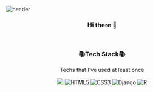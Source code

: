 ![header](https://capsule-render.vercel.app/api?type=wave&color=E7B8FC&height=300&section=header&text=Dayeon&fontSize=90&fontColor=black)

<h3 align = 'center'> Hi there 👋</h3>
<p align = 'center'> </p>

<br/>
  
<h3 align = 'center'>📚Tech Stack📚</h3>
<p align = 'center'> Techs that I've used at least once </p>
<p align = 'center'> <img src="https://img.shields.io/badge/Python-3776AB?style=for-the-badge&logo=python&logoColor=white" /> <img alt="HTML5" src="https://img.shields.io/badge/html5%20-%23E34F26.svg?&style=for-the-badge&logo=html5&logoColor=white"/> <img alt="CSS3" src="https://img.shields.io/badge/css3%20-%231572B6.svg?&style=for-the-badge&logo=css3&logoColor=white"/> <img alt="Django" src="https://img.shields.io/badge/django%20-%23092E20.svg?&style=for-the-badge&logo=django&logoColor=white"/> <img alt="R" src="https://img.shields.io/badge/r-%23276DC3.svg?&style=for-the-badge&logo=r&logoColor=white"/> </p>


<!--
**dayeonyang0324/dayeonyang0324** is a ✨ _special_ ✨ repository because its `README.md` (this file) appears on your GitHub profile.

Here are some ideas to get you started:

- 🔭 I’m currently working on ...
- 🌱 I’m currently learning ...
- 👯 I’m looking to collaborate on ...
- 🤔 I’m looking for help with ...
- 💬 Ask me about ...
- 📫 How to reach me: ...
- 😄 Pronouns: ...
- ⚡ Fun fact: ...
-->
